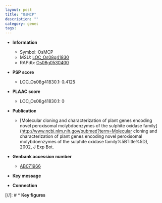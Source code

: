 ```yaml
---
layout: post
title: "OsMCP"
description: ""
category: genes
tags: 
---
```


* **Information**  
    + Symbol: OsMCP  
    + MSU: [LOC_Os08g41830](http://rice.plantbiology.msu.edu/cgi-bin/ORF_infopage.cgi?orf=LOC_Os08g41830)  
    + RAPdb: [Os08g0530400](http://rapdb.dna.affrc.go.jp/viewer/gbrowse_details/irgsp1?name=Os08g0530400)  

* **PSP score**  
    + LOC_Os08g41830.1: 0.4125 

* **PLAAC score**  
    + LOC_Os08g41830.1: 0 

* **Publication**  
    + [Molecular cloning and characterization of plant genes encoding novel peroxisomal molybdoenzymes of the sulphite oxidase family](http://www.ncbi.nlm.nih.gov/pubmed?term=Molecular cloning and characterization of plant genes encoding novel peroxisomal molybdoenzymes of the sulphite oxidase family%5BTitle%5D), 2002, J Exp Bot.

* **Genbank accession number**  
    + [AB071966](http://www.ncbi.nlm.nih.gov/nuccore/AB071966)

* **Key message**  

* **Connection**  

[//]: # * **Key figures**  


